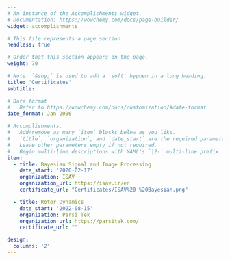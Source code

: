 ```yaml
---
# An instance of the Accomplishments widget.
# Documentation: https://wowchemy.com/docs/page-builder/
widget: accomplishments

# This file represents a page section.
headless: true

# Order that this section appears on the page.
weight: 70

# Note: `&shy;` is used to add a 'soft' hyphen in a long heading.
title: 'Certificates'
subtitle:

# Date format
#   Refer to https://wowchemy.com/docs/customization/#date-format
date_format: Jan 2006

# Accomplishments.
#   Add/remove as many `item` blocks below as you like.
#   `title`, `organization`, and `date_start` are the required parameters.
#   Leave other parameters empty if not required.
#   Begin multi-line descriptions with YAML's `|2-` multi-line prefix.
item:
  - title: Bayesian Signal and Image Processing
    date_start: '2020-02-17'
    organization: ISAV
    organization_url: https://isav.ir/en
    certificate_url: "Certificates/ISAV%20-%20Bayesian.png"

  - title: Rotor Dynamics
    date_start: '2022-08-15'
    organization: Parsi Tek
    organization_url: https://parsitek.com/
    certificate_url: ""

design:
  columns: '2'
---
```

